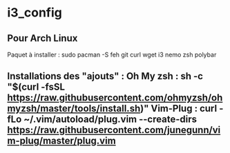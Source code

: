 # i3_config

## Pour Arch Linux
Paquet à installer : 
sudo pacman -S feh git curl wget i3 nemo zsh polybar

Installations des "ajouts" : 
Oh My zsh : sh -c "$(curl -fsSL https://raw.githubusercontent.com/ohmyzsh/ohmyzsh/master/tools/install.sh)"
Vim-Plug : curl -fLo ~/.vim/autoload/plug.vim --create-dirs \
    https://raw.githubusercontent.com/junegunn/vim-plug/master/plug.vim
-------------------------------------

